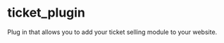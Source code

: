 ticket_plugin
=============

Plug in that allows you to add your ticket selling module to your website.
